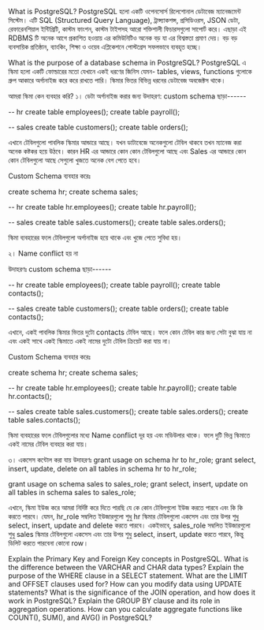 What is PostgreSQL?
PostgreSQL হলো একটি ওপেনসোর্স রিলেশোনাল ডেটাবেজ ম্যানেজমেন্ট সিস্টেম। এটি SQL (Structured Query Language), ট্রান্স্যাকশন্স, প্রসিডিওরস, JSON ডেটা, রেফারেনশিয়াল ইন্টিগ্রিটি, কাস্টম ফাংশন, কাস্টম টাইপসহ আরো শক্তিশালী ফিচারসগুলো সাপোর্ট করে। এছাড়া এই RDBMS টি অনেক আগে প্রকাশিত হওয়ায় এর কমিউনিটিও অনেক বড় যা এর বিশ্বস্ততা প্রমাণ দেয়। বড় বড় ব্যবসায়িক প্রতিষ্ঠান, ব্যাংকিং, শিক্ষা ও ওয়েব এপ্লিকেশনে পোস্টগ্রেস সফলভাবে ব্যবহৃত হচ্ছে।

What is the purpose of a database schema in PostgreSQL?
PostgreSQL এ স্কিমা হলো একটি ফোল্ডারের মতো যেখানে একই ধরণের জিনিস যেমন- tables, views, functions গুলোকে গ্রুপ আকারে অর্গানাইজ করে করে রাখতে পারি। স্কিমার ভিতর বিভিন্ন ধরনের ডেটাবেজ অবজেক্টস থাকে। 

আমরা স্কিমা কেন ব্যবহার করি?
১। ডেটা অর্গানাইজ করার জন্য
উদাহরণ:
custom schema ছাড়া------

-- hr
create table employees();
create table payroll();

-- sales
create table customers();
create table orders();

এখানে টেবিলগুলো পাবলিক স্কিমার আন্ডারে আছে। যখন ডাটাবেজে অনেকগুলো টেবিল থাকবে তখন ম্যানেজ করা অনেক কষ্টকর হয়ে উঠবে। কারন HR এর আন্ডারে কোন কোন টেবিলগুলো আছে এবং Sales এর আন্ডারে কোন কোন টেবিলগুলো আছে সেগুলো খুজতে অনেক বেগ পেতে হবে।

Custom Schema ব্যবহার করেঃ

create schema hr;
create schema sales;

-- hr
create table hr.employees();
create table hr.payroll();

-- sales
create table sales.customers();
create table sales.orders();

স্কিমা ব্যবহারের ফলে টেবিলগুলো অর্গানাইজ হয়ে থাকে এবং খুজে পেতে সুবিধা হয়।

২। Name conflict হয় না

উদাহরণঃ
custom schema ছাড়া------

-- hr
create table employees();
create table payroll();
create table contacts();

-- sales
create table customers();
create table orders();
create table contacts();

এখানে, একই পাবলিক স্কিমার ভিতর দুটো contacts টেবিল আছে। ফলে কোন টেবিল কার জন্য সেটা বুঝা যায় না এবং একই সাথে একই স্কিমাতে একই নামের দুটো টেবিল ক্রিয়েট করা যায় না।

Custom Schema ব্যবহার করেঃ

create schema hr;
create schema sales;

-- hr
create table hr.employees();
create table hr.payroll();
create table hr.contacts();

-- sales
create table sales.customers();
create table sales.orders();
create table sales.contacts();

স্কিমা ব্যবহারের ফলে টেবিলগুলোর মধ্যে Name conflict দূর হয় এবং মডিউলার থাকে। ফলে দুটি ভিন্ন স্কিমাতে একই নামের টেবিল ব্যবহার করা যায়।

৩। একসেস কন্টোল করা যায়
উদাহরণঃ
grant usage on schema hr to hr_role;
grant select, insert, update, delete on all tables in schema hr to hr_role;

grant usage on schema sales to sales_role;
grant select, insert, update on all tables in schema sales to sales_role;

এখানে, স্কিমা ইউজ করে আমরা নির্দিষ্ট করে দিতে পারছি যে কে কোন টেবিলগুলো ইউজ করতে পারবে এবং কি কি করতে পারবে। যেমন, hr_role সম্বলিত ইউজারগুলো শুধু hr স্কিমার টেবিলগুলো একসেস এবং তার উপর শুধু select, insert, update and delete করতে পারবে। একইভাবে, sales_role সম্বলিত ইউজারগুলো শুধু sales স্কিমার টেবিলগুলো একসেস এবং তার উপর শুধু select, insert, update করতে পারবে, কিন্তু ডিলিট করতে পারবেনা কোনো row।



Explain the Primary Key and Foreign Key concepts in PostgreSQL.
What is the difference between the VARCHAR and CHAR data types?
Explain the purpose of the WHERE clause in a SELECT statement.
What are the LIMIT and OFFSET clauses used for?
How can you modify data using UPDATE statements?
What is the significance of the JOIN operation, and how does it work in PostgreSQL?
Explain the GROUP BY clause and its role in aggregation operations.
How can you calculate aggregate functions like COUNT(), SUM(), and AVG() in PostgreSQL?